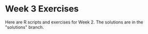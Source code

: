 # Week 3 Exercises

Here are R scripts and exercises for Week 2. The solutions are in the "solutions" branch.
